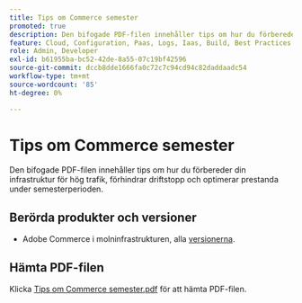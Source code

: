 ```yaml
---
title: Tips om Commerce semester
promoted: true
description: Den bifogade PDF-filen innehåller tips om hur du förbereder din infrastruktur för hög trafik, förhindrar driftstopp och optimerar prestanda under semesterperioden.
feature: Cloud, Configuration, Paas, Logs, Iaas, Build, Best Practices
role: Admin, Developer
exl-id: b61955ba-bc52-42de-8a55-07c19bf42596
source-git-commit: dccb8dde1666fa0c72c7c94cd94c82daddaadc54
workflow-type: tm+mt
source-wordcount: '85'
ht-degree: 0%

---
```


# Tips om Commerce semester

Den bifogade PDF-filen innehåller tips om hur du förbereder din infrastruktur för hög trafik, förhindrar driftstopp och optimerar prestanda under semesterperioden.

## Berörda produkter och versioner

* Adobe Commerce i molninfrastrukturen, alla [versionerna](https://www.adobe.com/content/dam/cc/en/legal/terms/enterprise/pdfs/Adobe-Commerce-Software-Lifecycle-Policy.pdf).

## Hämta PDF-filen

Klicka [Tips om Commerce semester.pdf](assets/tech-tips-for-commerce-holiday-readiness.pdf) för att hämta PDF-filen.
